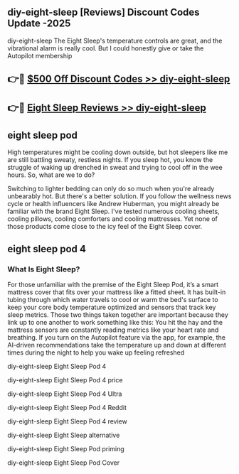 ## diy-eight-sleep [Reviews​] Discount Codes Update -2025

diy-eight-sleep The Eight Sleep's temperature controls are great, and the vibrational alarm is really cool. But I could honestly give or take the Autopilot membership

## 👉🔴 [$500 Off Discount Codes >> diy-eight-sleep](http://download.freeplayer.one?title=diy-eight-sleep&ref=18-ES)

## 👉🔴 [Eight Sleep Reviews >> diy-eight-sleep](http://download.freeplayer.one?title=diy-eight-sleep&ref=18-ES)

## eight sleep pod

High temperatures might be cooling down outside, but hot sleepers like me are still battling sweaty, restless nights. If you sleep hot, you know the struggle of waking up drenched in sweat and trying to cool off in the wee hours. So, what are we to do?

Switching to lighter bedding can only do so much when you're already unbearably hot. But there's a better solution. If you follow the wellness news cycle or health influencers like Andrew Huberman, you might already be familiar with the brand Eight Sleep. I've tested numerous cooling sheets, cooling pillows, cooling comforters and cooling mattresses. Yet none of those products come close to the icy feel of the Eight Sleep cover.

## eight sleep pod 4

### What Is Eight Sleep?

For those unfamiliar with the premise of the Eight Sleep Pod, it’s a smart mattress cover that fits over your mattress like a fitted sheet. It has built-in tubing through which water travels to cool or warm the bed's surface to keep your core body temperature optimized and sensors that track key sleep metrics. Those two things taken together are important because they link up to one another to work something like this: You hit the hay and the mattress sensors are constantly reading metrics like your heart rate and breathing. If you turn on the Autopilot feature via the app, for example, the AI-driven recommendations take the temperature up and down at different times during the night to help you wake up feeling refreshed

diy-eight-sleep Eight Sleep Pod 4

diy-eight-sleep Eight Sleep Pod 4 price

diy-eight-sleep Eight Sleep Pod 4 Ultra

diy-eight-sleep Eight Sleep Pod 4 Reddit

diy-eight-sleep Eight Sleep Pod 4 review

diy-eight-sleep Eight Sleep alternative

diy-eight-sleep Eight Sleep Pod priming

diy-eight-sleep Eight Sleep Pod Cover